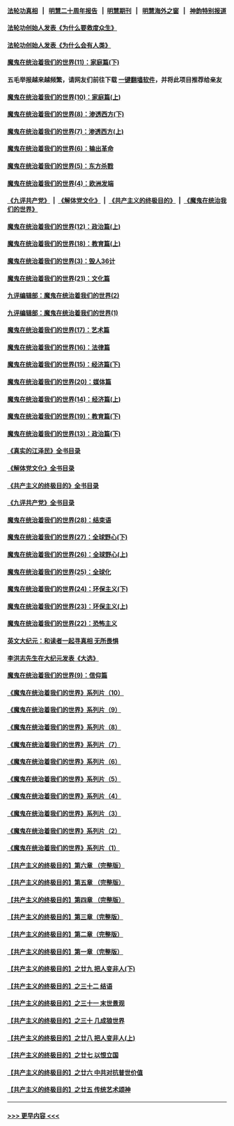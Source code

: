 #### [法轮功真相](https://github.com/gfw-breaker/truth/blob/master/README.md?t=0) &nbsp;&nbsp;|&nbsp;&nbsp; [明慧二十周年报告](https://github.com/gfw-breaker/mh-reports/blob/master/README.md?t=0) &nbsp;&nbsp;|&nbsp;&nbsp;[明慧期刊](https://github.com/gfw-breaker/mh-qikan) &nbsp;&nbsp;|&nbsp;&nbsp; [明慧海外之窗](https://github.com/gfw-breaker/mh-news/blob/master/README.md?t=0) &nbsp;&nbsp;|&nbsp;&nbsp; [神韵特别报道](https://github.com/gfw-breaker/mh-news/blob/master/shenyun.md?t=0)
#### [法轮功创始人发表《为什么要救度众生》](../pages/nsc422/n13975246.md?t=04250043) 
#### [法轮功创始人发表《为什么会有人类》](../pages/nsc422/n13912117.md?t=04250043) 
#### [魔鬼在统治着我们的世界(11)：家庭篇(下)](../pages/nsc422/n10440961.md?t=04250043) 
#### 五毛举报越来越频繁，请网友们前往下载 [一键翻墙软件](https://github.com/gfw-breaker/ssr-accounts)，并将此项目推荐给亲友
#### [魔鬼在统治着我们的世界(10)：家庭篇(上)](../pages/nsc422/n10435448.md?t=04250043) 
#### [魔鬼在统治着我们的世界(8)：渗透西方(下)](../pages/nsc422/n10429603.md?t=04250043) 
#### [魔鬼在统治着我们的世界(7)：渗透西方(上)](../pages/nsc422/n10426013.md?t=04250043) 
#### [魔鬼在统治着我们的世界(6)：输出革命](../pages/nsc422/n10421536.md?t=04250043) 
#### [魔鬼在统治着我们的世界(5)：东方杀戮](../pages/nsc422/n10417707.md?t=04250043) 
#### [魔鬼在统治着我们的世界(4)：欧洲发端](../pages/nsc422/n10414890.md?t=04250043) 
#### [《九评共产党》](https://github.com/begood0513/9ping.md/blob/master/README.md) &nbsp;|&nbsp; [《解体党文化》](../../../../jtdwh.md/blob/master/README.md)  &nbsp;|&nbsp; [《共产主义的终极目的》](../../../../gczydzjmd.md/blob/master/README.md) &nbsp;|&nbsp; [《魔鬼在统治我们的世界》](../../../../mgztzwmdsj.md/blob/master/README.md) 
#### [魔鬼在统治着我们的世界(12)：政治篇(上)](../pages/nsc422/n10444576.md?t=04250043) 
#### [魔鬼在统治着我们的世界(18)：教育篇(上)](../pages/nsc422/n10526970.md?t=04250043) 
#### [魔鬼在统治着我们的世界(3)：毁人36计](../pages/nsc422/n10411583.md?t=04250043) 
#### [魔鬼在统治着我们的世界(21)：文化篇](../pages/nsc422/n10597706.md?t=04250043) 
#### [九评编辑部：魔鬼在统治着我们的世界(2)](../pages/nsc422/n10410036.md?t=04250043) 
#### [九评编辑部：魔鬼在统治着我们的世界(1)](../pages/nsc422/n10406825.md?t=04250043) 
#### [魔鬼在统治着我们的世界(17)：艺术篇](../pages/nsc422/n10499093.md?t=04250043) 
#### [魔鬼在统治着我们的世界(16)：法律篇](../pages/nsc422/n10485969.md?t=04250043) 
#### [魔鬼在统治着我们的世界(15)：经济篇(下)](../pages/nsc422/n10469975.md?t=04250043) 
#### [魔鬼在统治着我们的世界(20)：媒体篇](../pages/nsc422/n10586579.md?t=04250043) 
#### [魔鬼在统治着我们的世界(14)：经济篇(上)](../pages/nsc422/n10457370.md?t=04250043) 
#### [魔鬼在统治着我们的世界(19)：教育篇(下)](../pages/nsc422/n10564808.md?t=04250043) 
#### [魔鬼在统治着我们的世界(13)：政治篇(下)](../pages/nsc422/n10448270.md?t=04250043) 
#### [《真实的江泽民》全书目录](../pages/nsc422/n13721399.md?t=04250043) 
#### [《解体党文化》全书目录](../pages/nsc422/n13721157.md?t=04250043) 
#### [《共产主义的终极目的》全书目录](../pages/nsc422/n13721048.md?t=04250043) 
#### [《九评共产党》全书目录](../pages/nsc422/n13708085.md?t=04250043) 
#### [魔鬼在统治着我们的世界(28)：结束语](../pages/nsc422/n10936246.md?t=04250043) 
#### [魔鬼在统治着我们的世界(27)：全球野心(下)](../pages/nsc422/n10928319.md?t=04250043) 
#### [魔鬼在统治着我们的世界(26)：全球野心(上)](../pages/nsc422/n10900318.md?t=04250043) 
#### [魔鬼在统治着我们的世界(25)：全球化](../pages/nsc422/n10788205.md?t=04250043) 
#### [魔鬼在统治着我们的世界(24)：环保主义(下)](../pages/nsc422/n10695307.md?t=04250043) 
#### [魔鬼在统治着我们的世界(23)：环保主义(上)](../pages/nsc422/n10688613.md?t=04250043) 
#### [魔鬼在统治着我们的世界(22)：恐怖主义](../pages/nsc422/n10614727.md?t=04250043) 
#### [英文大纪元：和读者一起寻真相 无所畏惧](../pages/nsc422/n12542027.md?t=04250043) 
#### [李洪志先生在大纪元发表《大选》](../pages/nsc422/n12534746.md?t=04250043) 
#### [魔鬼在统治着我们的世界(9)：信仰篇](../pages/nsc422/n10432159.md?t=04250043) 
#### [《魔鬼在统治着我们的世界》系列片（10）](../pages/nsc422/n12292670.md?t=04250043) 
#### [《魔鬼在统治着我们的世界》系列片（9）](../pages/nsc422/n12290859.md?t=04250043) 
#### [《魔鬼在统治着我们的世界》系列片（8）](../pages/nsc422/n12287445.md?t=04250043) 
#### [《魔鬼在统治着我们的世界》系列片（7）](../pages/nsc422/n12283425.md?t=04250043) 
#### [《魔鬼在统治着我们的世界》系列片（6）](../pages/nsc422/n12282314.md?t=04250043) 
#### [《魔鬼在统治着我们的世界》系列片（5）](../pages/nsc422/n12281419.md?t=04250043) 
#### [《魔鬼在统治着我们的世界》系列片（4）](../pages/nsc422/n12274024.md?t=04250043) 
#### [《魔鬼在统治着我们的世界》系列片（3）](../pages/nsc422/n12271322.md?t=04250043) 
#### [《魔鬼在统治着我们的世界》系列片（2）](../pages/nsc422/n12269049.md?t=04250043) 
#### [《魔鬼在统治着我们的世界》系列片（1）](../pages/nsc422/n12267575.md?t=04250043) 
#### [【共产主义的终极目的】第六章 （完整版）](../pages/nsc422/n11428913.md?t=04250043) 
#### [【共产主义的终极目的】第五章 （完整版）](../pages/nsc422/n11428912.md?t=04250043) 
#### [【共产主义的终极目的】第四章 （完整版）](../pages/nsc422/n11428907.md?t=04250043) 
#### [【共产主义的终极目的】第三章（完整版）](../pages/nsc422/n11428848.md?t=04250043) 
#### [【共产主义的终极目的】第二章（完整版）](../pages/nsc422/n11428831.md?t=04250043) 
#### [【共产主义的终极目的】第一章（完整版）](../pages/nsc422/n11417651.md?t=04250043) 
#### [【共产主义的终极目的】之廿九 把人变非人(下)](../pages/nsc422/n11344140.md?t=04250043) 
#### [【共产主义的终极目的】之三十二 结语](../pages/nsc422/n11360535.md?t=04250043) 
#### [【共产主义的终极目的】之三十一 末世景观](../pages/nsc422/n11351129.md?t=04250043) 
#### [【共产主义的终极目的】之三十 几成狼世界](../pages/nsc422/n11348280.md?t=04250043) 
#### [【共产主义的终极目的】之廿八 把人变非人(上)](../pages/nsc422/n11340492.md?t=04250043) 
#### [【共产主义的终极目的】之廿七 以恨立国](../pages/nsc422/n11336944.md?t=04250043) 
#### [【共产主义的终极目的】之廿六 中共对抗普世价值](../pages/nsc422/n11324785.md?t=04250043) 
#### [【共产主义的终极目的】之廿五 传统艺术颂神](../pages/nsc422/n11296396.md?t=04250043) 

----
#### [ >>> 更早内容 <<< ](../indexes/nsc422-earlier.md)

